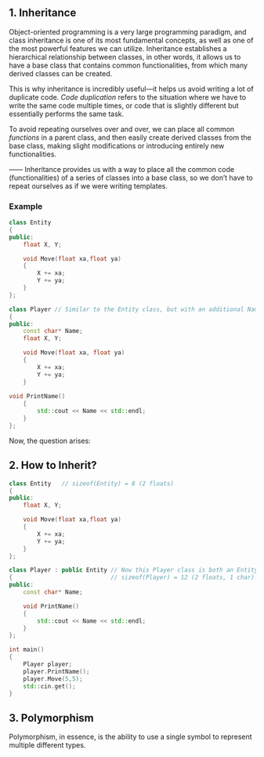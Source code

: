 ## 1. Inheritance

Object-oriented programming is a very large programming paradigm, and class inheritance is one of its most fundamental concepts, as well as one of the most powerful features we can utilize. Inheritance establishes a hierarchical relationship between classes, in other words, it allows us to have a base class that contains common functionalities, from which many derived classes can be created.

This is why inheritance is incredibly useful—it helps us avoid writing a lot of duplicate code. *Code duplication* refers to the situation where we have to write the same code multiple times, or code that is slightly different but essentially performs the same task.

To avoid repeating ourselves over and over, we can place all common *functions* in a parent class, and then easily create derived classes from the base class, making slight modifications or introducing entirely new functionalities.

—— Inheritance provides us with a way to place all the common code (functionalities) of a series of classes into a base class, so we don’t have to repeat ourselves as if we were writing templates.

### Example
```cpp
class Entity
{
public:
	float X, Y;

	void Move(float xa,float ya)
	{
		X += xa;
		Y += ya;
	}
};

class Player // Similar to the Entity class, but with an additional Name and functionality
{
public:
	const char* Name;
	float X, Y;

	void Move(float xa, float ya)
	{
		X += xa;
		Y += ya;
	}
	
void PrintName()
	{
		std::cout << Name << std::endl;
	}
};
```
Now, the question arises:

## 2. How to Inherit?
```cpp
class Entity   // sizeof(Entity) = 8 (2 floats)
{
public:
	float X, Y;

	void Move(float xa,float ya)
	{
		X += xa;
		Y += ya;
	}
};

class Player : public Entity // Now this Player class is both an Entity and a Player
{                            // sizeof(Player) = 12 (2 floats, 1 char)
public:
	const char* Name;

	void PrintName()
	{
		std::cout << Name << std::endl;
	}
};

int main()
{
	Player player;
	player.PrintName();
	player.Move(5,5);
	std::cin.get();
}
```

## 3. Polymorphism
Polymorphism, in essence, is the ability to use a single symbol to represent multiple different types.